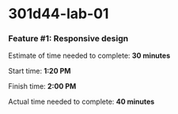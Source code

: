 # 301d44-lab-01

### Feature #1: Responsive design
Estimate of time needed to complete: **30 minutes**

Start time: **1:20 PM**

Finish time: **2:00 PM**

Actual time needed to complete: **40 minutes**
